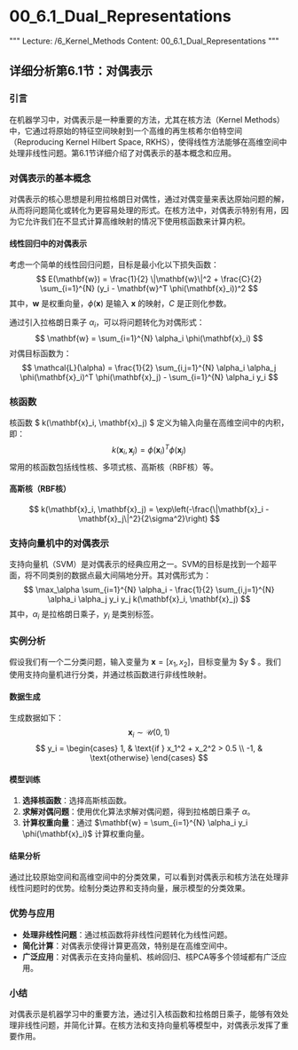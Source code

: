 # 00_6.1_Dual_Representations

"""
Lecture: /6_Kernel_Methods
Content: 00_6.1_Dual_Representations
"""

## 详细分析第6.1节：对偶表示

### 引言
在机器学习中，对偶表示是一种重要的方法，尤其在核方法（Kernel Methods）中，它通过将原始的特征空间映射到一个高维的再生核希尔伯特空间（Reproducing Kernel Hilbert Space, RKHS），使得线性方法能够在高维空间中处理非线性问题。第6.1节详细介绍了对偶表示的基本概念和应用。

### 对偶表示的基本概念
对偶表示的核心思想是利用拉格朗日对偶性，通过对偶变量来表达原始问题的解，从而将问题简化或转化为更容易处理的形式。在核方法中，对偶表示特别有用，因为它允许我们在不显式计算高维映射的情况下使用核函数来计算内积。

#### 线性回归中的对偶表示
考虑一个简单的线性回归问题，目标是最小化以下损失函数：
$$ E(\mathbf{w}) = \frac{1}{2} \|\mathbf{w}\|^2 + \frac{C}{2} \sum_{i=1}^{N} (y_i - \mathbf{w}^T \phi(\mathbf{x}_i))^2 $$
其中，$\mathbf{w}$ 是权重向量，$\phi(\mathbf{x})$ 是输入 $\mathbf{x}$ 的映射，$C$ 是正则化参数。

通过引入拉格朗日乘子 $\alpha_i$，可以将问题转化为对偶形式：
$$ \mathbf{w} = \sum_{i=1}^{N} \alpha_i \phi(\mathbf{x}_i) $$
对偶目标函数为：
$$ \mathcal{L}(\alpha) = \frac{1}{2} \sum_{i,j=1}^{N} \alpha_i \alpha_j \phi(\mathbf{x}_i)^T \phi(\mathbf{x}_j) - \sum_{i=1}^{N} \alpha_i y_i $$

### 核函数
核函数 $ k(\mathbf{x}_i, \mathbf{x}_j) $ 定义为输入向量在高维空间中的内积，即：
$$ k(\mathbf{x}_i, \mathbf{x}_j) = \phi(\mathbf{x}_i)^T \phi(\mathbf{x}_j) $$
常用的核函数包括线性核、多项式核、高斯核（RBF核）等。

#### 高斯核（RBF核）
$$ k(\mathbf{x}_i, \mathbf{x}_j) = \exp\left(-\frac{\|\mathbf{x}_i - \mathbf{x}_j\|^2}{2\sigma^2}\right) $$

### 支持向量机中的对偶表示
支持向量机（SVM）是对偶表示的经典应用之一。SVM的目标是找到一个超平面，将不同类别的数据点最大间隔地分开。其对偶形式为：
$$ \max_\alpha \sum_{i=1}^{N} \alpha_i - \frac{1}{2} \sum_{i,j=1}^{N} \alpha_i \alpha_j y_i y_j k(\mathbf{x}_i, \mathbf{x}_j) $$
其中，$\alpha_i$ 是拉格朗日乘子，$y_i$ 是类别标签。

### 实例分析
假设我们有一个二分类问题，输入变量为 $\mathbf{x} = [x_1, x_2]$，目标变量为 $y $ 。我们使用支持向量机进行分类，并通过核函数进行非线性映射。

#### 数据生成
生成数据如下：
$$ \mathbf{x}_i \sim \mathcal{U}(0, 1) $$
$$ y_i = \begin{cases} 
1, & \text{if } x_1^2 + x_2^2 > 0.5 \\
-1, & \text{otherwise}
\end{cases} $$

#### 模型训练
1. **选择核函数**：选择高斯核函数。
2. **求解对偶问题**：使用优化算法求解对偶问题，得到拉格朗日乘子 $\alpha$。
3. **计算权重向量**：通过 $\mathbf{w} = \sum_{i=1}^{N} \alpha_i y_i \phi(\mathbf{x}_i)$ 计算权重向量。

#### 结果分析
通过比较原始空间和高维空间中的分类效果，可以看到对偶表示和核方法在处理非线性问题时的优势。绘制分类边界和支持向量，展示模型的分类效果。

### 优势与应用
- **处理非线性问题**：通过核函数将非线性问题转化为线性问题。
- **简化计算**：对偶表示使得计算更高效，特别是在高维空间中。
- **广泛应用**：对偶表示在支持向量机、核岭回归、核PCA等多个领域都有广泛应用。

### 小结
对偶表示是机器学习中的重要方法，通过引入核函数和拉格朗日乘子，能够有效处理非线性问题，并简化计算。在核方法和支持向量机等模型中，对偶表示发挥了重要作用。